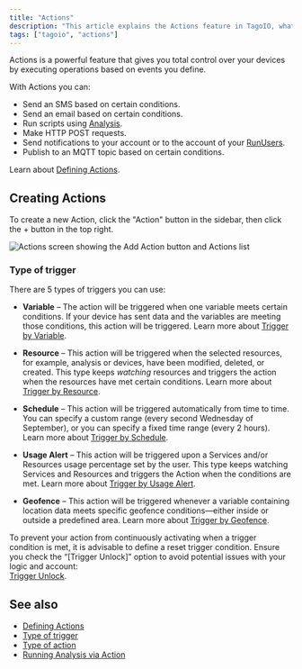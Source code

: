```yaml
---
title: "Actions"
description: "This article explains the Actions feature in TagoIO, what you can do with Actions, and how to create a new Action. It also provides links to related documentation sections such as Defining Actions, trigger types, and action types."
tags: ["tagoio", "actions"]
---
```

Actions is a powerful feature that gives you total control over your devices by executing operations based on events you define.

With Actions you can:
- Send an SMS based on certain conditions.
- Send an email based on certain conditions.
- Run scripts using [Analysis](../analysis/index).
- Make HTTP POST requests.
- Send notifications to your account or to the account of your [RunUsers](../tagorun/tagorun-mobile-app).
- Publish to an MQTT topic based on certain conditions.

Learn about [Defining Actions](../actions/index).

## Creating Actions

To create a new Action, click the "Action" button in the sidebar, then click the + button in the top right.

![Actions screen showing the Add Action button and Actions list](/docs_imagem/tagoio/actions-2.png)

### Type of trigger

There are 5 types of triggers you can use:

* **Variable** – The action will be triggered when one variable meets certain conditions. If your device has sent data and the variables are meeting those conditions, this action will be triggered. Learn more about [Trigger by Variable](../trigger-by-variable).

* **Resource** – This action will be triggered when the selected resources, for example, analysis or devices, have been modified, deleted, or created. This type keeps _watching_ resources and triggers the action when the resources have met certain conditions. Learn more about [Trigger by Resource](../trigger-by-resource).

* **Schedule** – This action will be triggered automatically from time to time. You can specify a custom range (every second Wednesday of September), or you can specify a fixed time range (every 2 hours). Learn more about [Trigger by Schedule](../trigger-by-schedule).

* **Usage Alert** – This action will be triggered upon a Services and/or Resources usage percentage set by the user. This type keeps watching Services and Resources and triggers the Action when the conditions are met. Learn more about [Trigger by Usage Alert](../notifications/trigger-by-usage-alert).

* **Geofence** – This action will be triggered whenever a variable containing location data meets specific geofence conditions—either inside or outside a predefined area. Learn more about [Trigger by Geofence](../trigger-by-geofence).

To prevent your action from continuously activating when a trigger condition is met, it is advisable to define a reset trigger condition. Ensure you check the “[Trigger Unlock]” option to avoid potential issues with your logic and account:  
[Trigger Unlock](../trigger-unlock).

## See also

- [Defining Actions](../actions/index)
- [Type of trigger](../trigger-by-variable)
- [Type of action](../actions/action-types)
- [Running Analysis via Action](../actions/index)